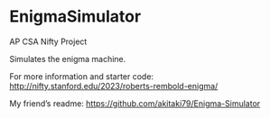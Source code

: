# EnigmaSimulator
AP CSA Nifty Project

Simulates the enigma machine.

For more information and starter code: http://nifty.stanford.edu/2023/roberts-rembold-enigma/

My friend’s readme: https://github.com/akitaki79/Enigma-Simulator

